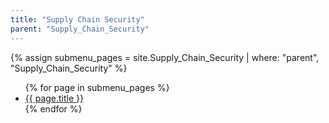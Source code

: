 ```yaml
---
title: "Supply Chain Security"
parent: "Supply_Chain_Security"
---
```


{% assign submenu_pages = site.Supply_Chain_Security | where: "parent", "Supply_Chain_Security" %}
<ul>
  {% for page in submenu_pages %}
    <li><a href="{{ page.url }}">{{ page.title }}</a></li>
  {% endfor %}
</ul>
